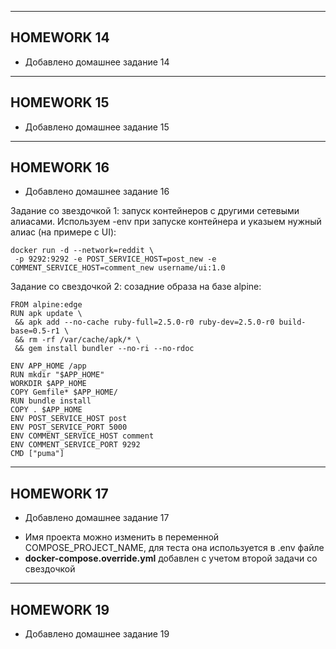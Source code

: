 -------------
## HOMEWORK 14

* Добавлено домашнее задание 14
-------------
## HOMEWORK 15

* Добавлено домашнее задание 15
-------------
## HOMEWORK 16

* Добавлено домашнее задание 16

Задание со звездочкой 1: запуск контейнеров с другими сетевыми алиасами.
Используем -env при запуске контейнера и указыем нужный алиас (на примере с UI):
```
docker run -d --network=reddit \
 -p 9292:9292 -e POST_SERVICE_HOST=post_new -e COMMENT_SERVICE_HOST=comment_new username/ui:1.0
```

Задание со свездочкой 2: созадние образа на базе alpine:
```
FROM alpine:edge
RUN apk update \
 && apk add --no-cache ruby-full=2.5.0-r0 ruby-dev=2.5.0-r0 build-base=0.5-r1 \
 && rm -rf /var/cache/apk/* \
 && gem install bundler --no-ri --no-rdoc

ENV APP_HOME /app
RUN mkdir "$APP_HOME"
WORKDIR $APP_HOME
COPY Gemfile* $APP_HOME/
RUN bundle install
COPY . $APP_HOME
ENV POST_SERVICE_HOST post
ENV POST_SERVICE_PORT 5000
ENV COMMENT_SERVICE_HOST comment
ENV COMMENT_SERVICE_PORT 9292
CMD ["puma"]
```
-------------
## HOMEWORK 17

* Добавлено домашнее задание 17

- Имя проекта можно изменить в переменной COMPOSE_PROJECT_NAME, для теста она используется в .env файле
- **docker-compose.override.yml** добавлен с учетом второй задачи со свездочкой

-------------
## HOMEWORK 19

* Добавлено домашнее задание 19
